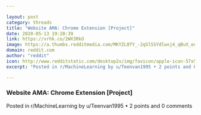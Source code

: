 ```yaml
---

layout: post
category: threads
title: "Website AMA: Chrome Extension [Project]"
date: 2020-05-13 19:28:39
link: https://vrhk.co/2WX3RkO
image: https://a.thumbs.redditmedia.com/MKYZL8fY_-2qSlSSYdlwxj4_qBuX_oeUfkdxkifT6P0.jpg
domain: reddit.com
author: "reddit"
icon: http://www.redditstatic.com/desktop2x/img/favicon/apple-icon-57x57.png
excerpt: "Posted in r/MachineLearning by u/Teenvan1995 • 2 points and 0 comments"

---
```


### Website AMA: Chrome Extension [Project]

Posted in r/MachineLearning by u/Teenvan1995 • 2 points and 0 comments